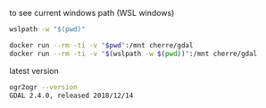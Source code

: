 to see current windows path (WSL windows)
```cmd
wslpath -w "$(pwd)"
```

 ```bash
 docker run --rm -ti -v "$pwd":/mnt cherre/gdal
docker run --rm -ti -v "$(wslpath -w $(pwd))":/mnt cherre/gdal
 ```

 latest version
 ```bash
 ogr2ogr --version
GDAL 2.4.0, released 2018/12/14
```